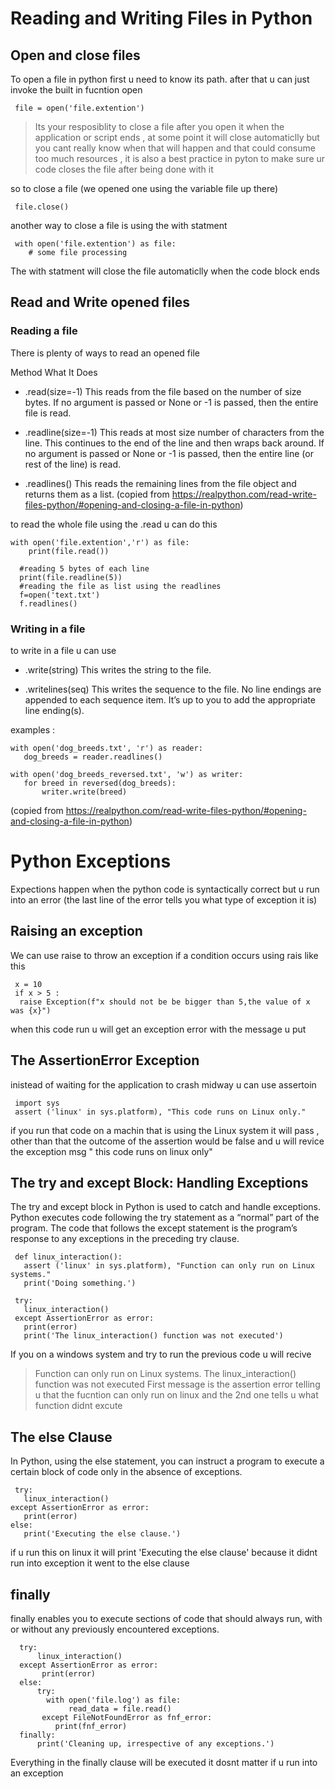 # Reading and Writing Files in Python 

## Open and close files 
To open a file in python first u need to know its path. 
after that u can just invoke the built in fucntion open 
 ```
  file = open('file.extention')

 ```
 
 > Its your resposiblity to close a file after you open it when the application or script ends , at some point it will close automaticlly but you cant really know when that will happen and that could consume too much resources , it is also a best practice in pyton to make sure ur code closes the file after being done with it

so to close a file (we opened one using the variable file up there)

  ```
   file.close()

  ```
another way to close a file is using the with statment 
 ``` 
  with open('file.extention') as file:
     # some file processing 
 ```
The with statment will close the file automaticlly when the code block ends 

## Read and Write opened files

### Reading a file 
There is plenty of ways to read an opened file 
 
Method	What It Does
* .read(size=-1)	This reads from the file based on the number of size bytes. If no argument is passed or None or -1 is passed, then the entire file is read.

* .readline(size=-1)	This reads at most size number of characters from the line. This continues to the end of the line and then wraps back around. If no argument is passed or None or -1 is passed, then the entire line (or rest of the line) is read.

* .readlines()	This reads the remaining lines from the file object and returns them as a list.
(copied from https://realpython.com/read-write-files-python/#opening-and-closing-a-file-in-python)

to read the whole file using the .read u can do this

 ```
 with open('file.extention','r') as file: 
     print(file.read())

   #reading 5 bytes of each line 
   print(file.readline(5))
   #reading the file as list using the readlines
   f=open('text.txt')
   f.readlines()

 ```

### Writing in a file 
to write in a file u can use 
* .write(string)	This writes the string to the file.

* .writelines(seq)	This writes the sequence to the file. No line endings are appended to each sequence item. It’s up to you to add the appropriate line ending(s).


examples :

 ```
 with open('dog_breeds.txt', 'r') as reader:
    dog_breeds = reader.readlines()

 with open('dog_breeds_reversed.txt', 'w') as writer:
    for breed in reversed(dog_breeds):
        writer.write(breed)
 ```
(copied from https://realpython.com/read-write-files-python/#opening-and-closing-a-file-in-python)

# Python Exceptions

Expections happen when the python code is syntactically correct but u run into an error (the last line of the error tells you what type of exception it is)

## Raising an exception 
We can use raise to throw an exception if a condition occurs using rais like this 
 ```
  x = 10
  if x > 5 :
   raise Exception(f"x should not be be bigger than 5,the value of x was {x}")
 ```
when this code run u will get an exception error with the message u put 

## The AssertionError Exception
inistead of waiting for the application to crash midway u can use assertoin 

 ```
  import sys
  assert ('linux' in sys.platform), "This code runs on Linux only."

 ```
 if you run that code on a machin that is using the Linux system it will pass , other than that the outcome of the assertion would be false and u will revice the exception msg " this code runs on linux only"

 ## The try and except Block: Handling Exceptions
 The try and except block in Python is used to catch and handle exceptions. Python executes code following the try statement as a “normal” part of the program. The code that follows the except statement is the program’s response to any exceptions in the preceding try clause.

 ```
  def linux_interaction():
    assert ('linux' in sys.platform), "Function can only run on Linux systems."
    print('Doing something.')
 
  try:
    linux_interaction()
  except AssertionError as error:
    print(error)
    print('The linux_interaction() function was not executed')

 ```

If you on a windows system and try to run the previous code u will recive 
 > Function can only run on Linux systems.
 >The linux_interaction() function was not executed
First message is the assertion error telling u that the fucntion can only run on linux and the 2nd one tells u what function didnt excute 


## The else Clause
In Python, using the else statement, you can instruct a program to execute a certain block of code only in the absence of exceptions.

 ```
  try:
    linux_interaction()
 except AssertionError as error:
    print(error)
 else:
    print('Executing the else clause.')
 ```
if u run this on linux it will print 'Executing the else clause' because it didnt run into exception it went to the else clause 

## finally
 finally enables you to execute sections of code that should always run, with or without any previously encountered exceptions.
 
 ```
   try:
       linux_interaction()
   except AssertionError as error:
        print(error)
   else:
       try:
         with open('file.log') as file:
              read_data = file.read()
        except FileNotFoundError as fnf_error:
           print(fnf_error)
   finally:
       print('Cleaning up, irrespective of any exceptions.')

 ```
Everything in the finally clause will be executed it dosnt matter if u run into an exception 
